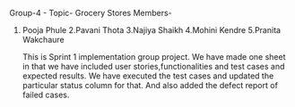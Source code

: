 
Group-4 -  Topic- Grocery Stores
Members-
1. Pooja Phule
2.Pavani Thota
3.Najiya Shaikh
4.Mohini Kendre
5.Pranita Wakchaure
   
   This is Sprint 1 implementation group project. We have made one sheet in that we have included user stories,functionalities and test cases and expected results.
   We have executed the test cases and updated the particular status column for that.
   And also added the defect report of failed cases.
